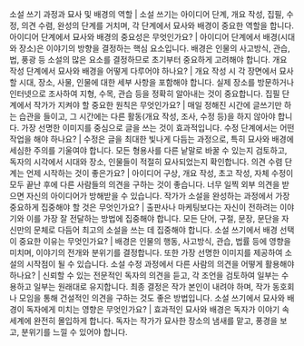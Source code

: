 소설 쓰기 과정과 묘사 및 배경의 역할	| 소설 쓰기는 아이디어 단계, 개요 작성, 집필, 수정, 의견 수렴, 완성의 단계를 거치며, 각 단계에서 묘사와 배경이 중요한 역할을 합니다.
아이디어 단계에서 묘사와 배경의 중요성은 무엇인가요?	| 아이디어 단계에서 배경(시대와 장소)은 이야기의 방향을 결정하는 핵심 요소입니다. 배경은 인물의 사고방식, 관습, 법, 풍광 등 소설의 많은 요소를 결정하므로 초기부터 중요하게 고려해야 합니다.
개요 작성 단계에서 묘사와 배경을 어떻게 다루어야 하나요?	| 개요 작성 시 각 장면에서 묘사할 시대, 장소, 사물, 인물에 대한 세부 사항을 포함해야 합니다. 실제 장소를 방문하거나 인터넷으로 조사하여 지형, 수목, 관습 등을 정확히 알아내는 것이 중요합니다.
집필 단계에서 작가가 지켜야 할 중요한 원칙은 무엇인가요?	| 매일 정해진 시간에 글쓰기만 하는 습관을 들이고, 그 시간에는 다른 활동(개요 작성, 조사, 수정 등)을 하지 않아야 합니다. 가장 선명한 이미지를 중심으로 글을 쓰는 것이 효과적입니다.
수정 단계에서는 어떤 작업을 해야 하나요?	| 수정은 글을 최대한 빛나게 다듬는 과정으로, 특히 묘사와 배경에 세심한 주의를 기울여야 합니다. 모든 형용사를 다른 낱말로 바꿀 수 있는지 검토하고, 독자의 시각에서 시대와 장소, 인물들이 적절히 묘사되었는지 확인합니다.
의견 수렴 단계는 언제 시작하는 것이 좋은가요?	| 아이디어 구상, 개요 작성, 초고 작성, 자체 수정이 모두 끝난 후에 다른 사람들의 의견을 구하는 것이 좋습니다. 너무 일찍 외부 의견을 받으면 자신의 아이디어가 방해받을 수 있습니다.
작가가 소설을 완성하는 과정에서 가장 중요하게 집중해야 할 것은 무엇인가요?	| 출판사나 마케팅보다는 자신이 전하려는 이야기와 이를 가장 잘 전달하는 방법에 집중해야 합니다. 모든 단어, 구절, 문장, 문단을 자신만의 문체로 다듬어 최고의 소설을 쓰는 데 집중해야 합니다.
소설 쓰기에서 배경 선택이 중요한 이유는 무엇인가요?	| 배경은 인물의 행동, 사고방식, 관습, 법률 등에 영향을 미치며, 이야기의 전개와 분위기를 결정합니다. 또한 가장 선명한 이미지를 제공하여 소설의 시작점이 될 수 있습니다.
소설 수정 과정에서 다른 사람의 의견을 어떻게 활용해야 하나요?	| 신뢰할 수 있는 전문적인 독자의 의견을 듣고, 각 조언을 검토하여 일부는 수용하고 일부는 원래대로 유지합니다. 최종 결정은 작가 본인이 내려야 하며, 작가 동호회나 모임을 통해 건설적인 의견을 구하는 것도 좋은 방법입니다.
소설 쓰기에서 묘사와 배경이 독자에게 미치는 영향은 무엇인가요?	| 효과적인 묘사와 배경은 독자가 이야기 속 세계에 완전히 몰입하게 합니다. 독자는 작가가 묘사한 장소의 냄새를 맡고, 풍경을 보고, 분위기를 느낄 수 있어야 합니다.
